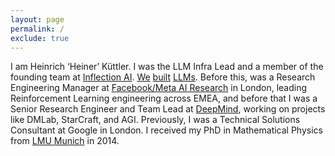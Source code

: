 ```yaml
---
layout: page
permalink: /
exclude: true
---
```


I am Heinrich ‘Heiner’ Küttler. I was the LLM Infra
Lead and a member of the founding team at [Inflection
AI](https://inflection.ai). [We](https://inflection.ai/inflection-1)
[built](https://inflection.ai/inflection-2)
[LLMs](https://inflection.ai/inflection-2-5). Before this, was a
Research Engineering Manager at [Facebook/Meta AI
Research](https://ai.meta.com/research/) in London, leading
Reinforcement Learning engineering across EMEA, and before that I was
a Senior Research Engineer and Team Lead at
[DeepMind](https://deepmind.google/), working on projects like DMLab,
StarCraft, and AGI. Previously, I was a Technical Solutions Consultant
at Google in London. I received my PhD in Mathematical Physics from
[LMU Munich](https://www.lmu.de/) in 2014.
